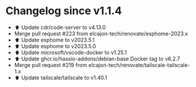 # Changelog since v1.1.4
- ⬆️ Update cdr/code-server to v4.13.0 
- Merge pull request #223 from elcajon-tech/renovate/esphome-2023.x 
- ⬆️ Update esphome to v2023.5.1 
- ⬆️ Update esphome to v2023.5.0 
- ⬆️ Update microsoft/vscode-docker to v1.25.1 
- ⬆️ Update ghcr.io/hassio-addons/debian-base Docker tag to v6.2.7 
- Merge pull request #219 from elcajon-tech/renovate/tailscale-tailscale-1.x 
- ⬆️ Update tailscale/tailscale to v1.40.1 
